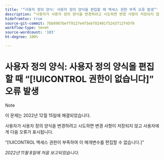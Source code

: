 ```yaml
---
title: '“사용자 정의 양식: 사용자 정의 양식을 편집할 때 액세스 권한 부족 오류 발생”'
description: “사용자가 사용자 정의 양식을 변경하려고 시도하면 변경 사항이 저장되지 않고 사용자에게 다음 오류가 표시됩니다. 액세스 권한이 부족하여 이 매개변수를 편집할 수 없습니다.”
hidefromtoc: true
source-git-commit: 7bb0987beff9127e4f5ebf82401f5243712f45f0
workflow-type: tm+mt
source-wordcount: '103'
ht-degree: 100%

---
```



# 사용자 정의 양식: 사용자 정의 양식을 편집할 때 “[!UICONTROL 권한이 없습니다]” 오류 발생

>[!NOTE]
>
>이 문제는 2022년 12월 15일에 해결되었습니다.

사용자가 사용자 정의 양식을 변경하려고 시도하면 변경 사항이 저장되지 않고 사용자에게 다음 오류가 표시됩니다.

“[!UICONTROL 액세스 권한이 부족하여 이 매개변수를 편집할 수 없습니다.]”

_2022년 11월 8일에 처음 보고되었습니다._

